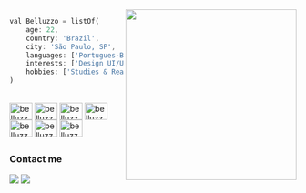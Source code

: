 <img src="https://user-images.githubusercontent.com/98968823/176971159-713d8449-4d4b-4ede-964b-bab1eb7be514.png" min-width="340px" max-width="300px" width="300px" align="right">

```dart
val Belluzzo = listOf(
    age: 22,
    country: 'Brazil',
    city: 'São Paulo, SP',
    languages: ['Portugues-BR', 'English', 'Italian'],
    interests: ['Design UI/UX', 'Developer Web', `Developer Mobile`],
    hobbies: ['Studies & Reading', 'Programming', 'Design' , 'Sports', 'Travelling'],
)
```

<div>
  <div style="display: inline_block"><br>   
    
  <img align="center" alt="belluzzo-html" height="30" width="40" src="https://cdn.jsdelivr.net/gh/devicons/devicon/icons/css3/css3-original.svg"/>
  <img align="center" alt="belluzzo-html" height="30" width="40" src="https://cdn.jsdelivr.net/gh/devicons/devicon/icons/typescript/typescript-original.svg"/>
  <img align="center" alt="belluzzo-dart" height="30" width="40" src="https://cdn.jsdelivr.net/gh/devicons/devicon/icons/dart/dart-original.svg"/>
  <img align="center" alt="belluzzo-kotlin" height="30" width=40 src="https://cdn.jsdelivr.net/gh/devicons/devicon/icons/kotlin/kotlin-original.svg"/>  
  <img align="center" alt="belluzzo-kotlin" height="30" width=40 src="https://cdn.jsdelivr.net/gh/devicons/devicon/icons/swift/swift-original.svg"/>  
  <img align="center" alt="belluzzo-flutter" height="30" width="40" src="https://cdn.jsdelivr.net/gh/devicons/devicon/icons/flutter/flutter-original.svg"/>
  <img align="center" alt="belluzzo-flutter" height="30" width="40" src="https://cdn.jsdelivr.net/gh/devicons/devicon/icons/react/react-original.svg"/>
</div>
   
##

### Contact me    
<div> 
  <a href="https://www.twitter.com/belluzzojr" target="_blank"><img src="https://img.shields.io/badge/Twitter-1DA1F2?style=for-the-badge&logo=twitter&logoColor=white" target="_blank"></a>
  <a href="https://www.linkedin.com/in/jo%C3%A3o-rubens-belluzzo-neto-98983823b/" target="_blank"><img src="https://img.shields.io/badge/LinkedIn-0077B5?style=for-the-badge&logo=linkedin&logoColor=white" target="_blank"></a>
<div>  
